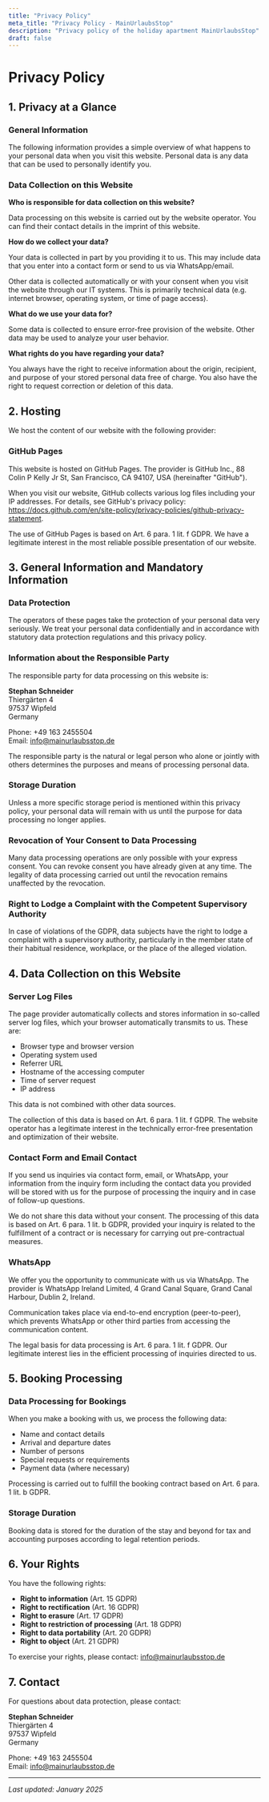 ```yaml
---
title: "Privacy Policy"
meta_title: "Privacy Policy - MainUrlaubsStop"
description: "Privacy policy of the holiday apartment MainUrlaubsStop"
draft: false
---
```


# Privacy Policy

## 1. Privacy at a Glance

### General Information
The following information provides a simple overview of what happens to your personal data when you visit this website. Personal data is any data that can be used to personally identify you.

### Data Collection on this Website

**Who is responsible for data collection on this website?**

Data processing on this website is carried out by the website operator. You can find their contact details in the imprint of this website.

**How do we collect your data?**

Your data is collected in part by you providing it to us. This may include data that you enter into a contact form or send to us via WhatsApp/email.

Other data is collected automatically or with your consent when you visit the website through our IT systems. This is primarily technical data (e.g. internet browser, operating system, or time of page access).

**What do we use your data for?**

Some data is collected to ensure error-free provision of the website. Other data may be used to analyze your user behavior.

**What rights do you have regarding your data?**

You always have the right to receive information about the origin, recipient, and purpose of your stored personal data free of charge. You also have the right to request correction or deletion of this data.

## 2. Hosting

We host the content of our website with the following provider:

### GitHub Pages

This website is hosted on GitHub Pages. The provider is GitHub Inc., 88 Colin P Kelly Jr St, San Francisco, CA 94107, USA (hereinafter "GitHub").

When you visit our website, GitHub collects various log files including your IP addresses. For details, see GitHub's privacy policy: https://docs.github.com/en/site-policy/privacy-policies/github-privacy-statement.

The use of GitHub Pages is based on Art. 6 para. 1 lit. f GDPR. We have a legitimate interest in the most reliable possible presentation of our website.

## 3. General Information and Mandatory Information

### Data Protection

The operators of these pages take the protection of your personal data very seriously. We treat your personal data confidentially and in accordance with statutory data protection regulations and this privacy policy.

### Information about the Responsible Party

The responsible party for data processing on this website is:

**Stephan Schneider**  
Thiergärten 4  
97537 Wipfeld  
Germany

Phone: +49 163 2455504  
Email: info@mainurlaubsstop.de

The responsible party is the natural or legal person who alone or jointly with others determines the purposes and means of processing personal data.

### Storage Duration

Unless a more specific storage period is mentioned within this privacy policy, your personal data will remain with us until the purpose for data processing no longer applies.

### Revocation of Your Consent to Data Processing

Many data processing operations are only possible with your express consent. You can revoke consent you have already given at any time. The legality of data processing carried out until the revocation remains unaffected by the revocation.

### Right to Lodge a Complaint with the Competent Supervisory Authority

In case of violations of the GDPR, data subjects have the right to lodge a complaint with a supervisory authority, particularly in the member state of their habitual residence, workplace, or the place of the alleged violation.

## 4. Data Collection on this Website

### Server Log Files

The page provider automatically collects and stores information in so-called server log files, which your browser automatically transmits to us. These are:

- Browser type and browser version
- Operating system used
- Referrer URL
- Hostname of the accessing computer
- Time of server request
- IP address

This data is not combined with other data sources.

The collection of this data is based on Art. 6 para. 1 lit. f GDPR. The website operator has a legitimate interest in the technically error-free presentation and optimization of their website.

### Contact Form and Email Contact

If you send us inquiries via contact form, email, or WhatsApp, your information from the inquiry form including the contact data you provided will be stored with us for the purpose of processing the inquiry and in case of follow-up questions.

We do not share this data without your consent. The processing of this data is based on Art. 6 para. 1 lit. b GDPR, provided your inquiry is related to the fulfillment of a contract or is necessary for carrying out pre-contractual measures.

### WhatsApp

We offer you the opportunity to communicate with us via WhatsApp. The provider is WhatsApp Ireland Limited, 4 Grand Canal Square, Grand Canal Harbour, Dublin 2, Ireland.

Communication takes place via end-to-end encryption (peer-to-peer), which prevents WhatsApp or other third parties from accessing the communication content.

The legal basis for data processing is Art. 6 para. 1 lit. f GDPR. Our legitimate interest lies in the efficient processing of inquiries directed to us.

## 5. Booking Processing

### Data Processing for Bookings

When you make a booking with us, we process the following data:

- Name and contact details
- Arrival and departure dates
- Number of persons
- Special requests or requirements
- Payment data (where necessary)

Processing is carried out to fulfill the booking contract based on Art. 6 para. 1 lit. b GDPR.

### Storage Duration

Booking data is stored for the duration of the stay and beyond for tax and accounting purposes according to legal retention periods.

## 6. Your Rights

You have the following rights:

- **Right to information** (Art. 15 GDPR)
- **Right to rectification** (Art. 16 GDPR)
- **Right to erasure** (Art. 17 GDPR)
- **Right to restriction of processing** (Art. 18 GDPR)
- **Right to data portability** (Art. 20 GDPR)
- **Right to object** (Art. 21 GDPR)

To exercise your rights, please contact: info@mainurlaubsstop.de

## 7. Contact

For questions about data protection, please contact:

**Stephan Schneider**  
Thiergärten 4  
97537 Wipfeld  
Germany

Phone: +49 163 2455504  
Email: info@mainurlaubsstop.de

---

*Last updated: January 2025*